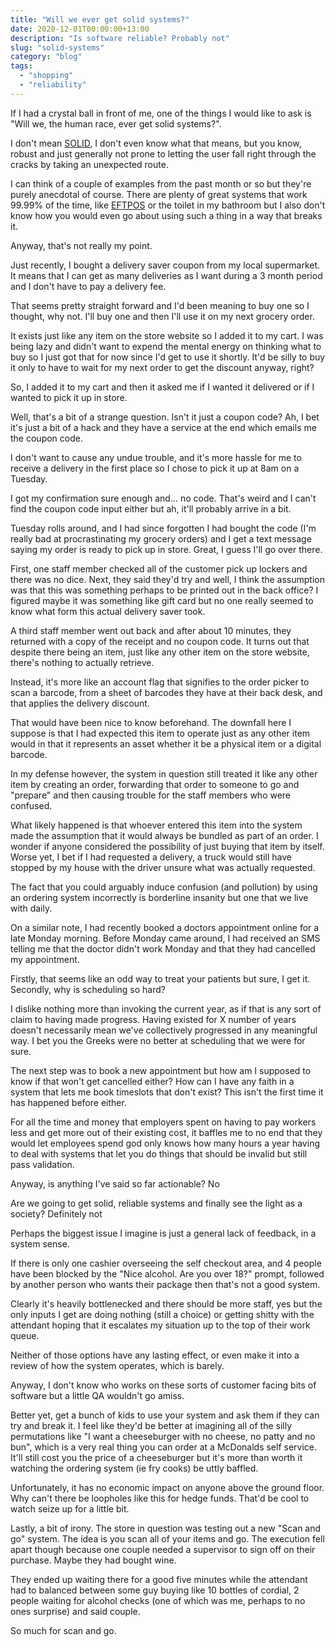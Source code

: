 ```yaml
---
title: "Will we ever get solid systems?"
date: 2020-12-01T00:00:00+13:00
description: "Is software reliable? Probably not"
slug: "solid-systems"
category: "blog"
tags:
  - "shopping"
  - "reliability"
---
```


If I had a crystal ball in front of me, one of the things I would like to ask is "Will we, the human race, ever get solid systems?".

I don't mean [SOLID](https://en.wikipedia.org/wiki/SOLID), I don't even know what that means, but you know, robust and just generally not prone to letting the user fall right through the cracks by taking an unexpected route.

I can think of a couple of examples from the past month or so but they're purely anecdotal of course. There are plenty of great systems that work 99.99% of the time, like [EFTPOS](https://en.wikipedia.org/wiki/EFTPOS) or the toilet in my bathroom but I also don't know how you would even go about using such a thing in a way that breaks it.

Anyway, that's not really my point.

Just recently, I bought a delivery saver coupon from my local supermarket. It means that I can get as many deliveries as I want during a 3 month period and I don't have to pay a delivery fee.

That seems pretty straight forward and I'd been meaning to buy one so I thought, why not. I'll buy one and then I'll use it on my next grocery order.

It exists just like any item on the store website so I added it to my cart. I was being lazy and didn't want to expend the mental energy on thinking what to buy so I just got that for now since I'd get to use it shortly. It'd be silly to buy it only to have to wait for my next order to get the discount anyway, right?

So, I added it to my cart and then it asked me if I wanted it delivered or if I wanted to pick it up in store.

Well, that's a bit of a strange question. Isn't it just a coupon code? Ah, I bet it's just a bit of a hack and they have a service at the end which emails me the coupon code.

I don't want to cause any undue trouble, and it's more hassle for me to receive a delivery in the first place so I chose to pick it up at 8am on a Tuesday.

I got my confirmation sure enough and... no code. That's weird and I can't find the coupon code input either but ah, it'll probably arrive in a bit.

Tuesday rolls around, and I had since forgotten I had bought the code (I'm really bad at procrastinating my grocery orders) and I get a text message saying my order is ready to pick up in store. Great, I guess I'll go over there.

First, one staff member checked all of the customer pick up lockers and there was no dice. Next, they said they'd try and well, I think the assumption was that this was something perhaps to be printed out in the back office? I figured maybe it was something like gift card but no one really seemed to know what form this actual delivery saver took.

A third staff member went out back and after about 10 minutes, they returned with a copy of the receipt and no coupon code. It turns out that despite there being an item, just like any other item on the store website, there's nothing to actually retrieve.

Instead, it's more like an account flag that signifies to the order picker to scan a barcode, from a sheet of barcodes they have at their back desk, and that applies the delivery discount.

That would have been nice to know beforehand. The downfall here I suppose is that I had expected this item to operate just as any other item would in that it represents an asset whether it be a physical item or a digital barcode.

In my defense however, the system in question still treated it like any other item by creating an order, forwarding that order to someone to go and "prepare" and then causing trouble for the staff members who were confused.

What likely happened is that whoever entered this item into the system made the assumption that it would always be bundled as part of an order. I wonder if anyone considered the possibility of just buying that item by itself. Worse yet, I bet if I had requested a delivery, a truck would still have stopped by my house with the driver unsure what was actually requested.

The fact that you could arguably induce confusion (and pollution) by using an ordering system incorrectly is borderline insanity but one that we live with daily.

On a similar note, I had recently booked a doctors appointment online for a late Monday morning. Before Monday came around, I had received an SMS telling me that the doctor didn't work Monday and that they had cancelled my appointment.

Firstly, that seems like an odd way to treat your patients but sure, I get it. Secondly, why is scheduling so hard?

I dislike nothing more than invoking the current year, as if that is any sort of claim to having made progress. Having existed for X number of years doesn't necessarily mean we've collectively progressed in any meaningful way. I bet you the Greeks were no better at scheduling that we were for sure.

The next step was to book a new appointment but how am I supposed to know if that won't get cancelled either? How can I have any faith in a system that lets me book timeslots that don't exist? This isn't the first time it has happened before either.

For all the time and money that employers spent on having to pay workers less and get more out of their existing cost, it baffles me to no end that they would let employees spend god only knows how many hours a year having to deal with systems that let you do things that should be invalid but still pass validation.

Anyway, is anything I've said so far actionable? No

Are we going to get solid, reliable systems and finally see the light as a society? Definitely not

Perhaps the biggest issue I imagine is just a general lack of feedback, in a system sense.

If there is only one cashier overseeing the self checkout area, and 4 people have been blocked by the "Nice alcohol. Are you over 18?" prompt, followed by another person who wants their package then that's not a good system.

Clearly it's heavily bottlenecked and there should be more staff, yes but the only inputs I get are doing nothing (still a choice) or getting shitty with the attendant hoping that it escalates my situation up to the top of their work queue.

Neither of those options have any lasting effect, or even make it into a review of how the system operates, which is barely.

Anyway, I don't know who works on these sorts of customer facing bits of software but a little QA wouldn't go amiss.

Better yet, get a bunch of kids to use your system and ask them if they can try and break it. I feel like they'd be better at imagining all of the silly permutations like "I want a cheeseburger with no cheese, no patty and no bun", which is a very real thing you can order at a McDonalds self service. It'll still cost you the price of a cheeseburger but it's more than worth it watching the ordering system (ie fry cooks) be uttly baffled.

Unfortunately, it has no economic impact on anyone above the ground floor. Why can't there be loopholes like this for hedge funds. That'd be cool to watch seize up for a little bit.

Lastly, a bit of irony. The store in question was testing out a new "Scan and go" system. The idea is you scan all of your items and go. The execution fell apart though because one couple needed a supervisor to sign off on their purchase. Maybe they had bought wine.

They ended up waiting there for a good five minutes while the attendant had to balanced between some guy buying like 10 bottles of cordial, 2 people waiting for alcohol checks (one of which was me, perhaps to no ones surprise) and said couple.

So much for scan and go.

